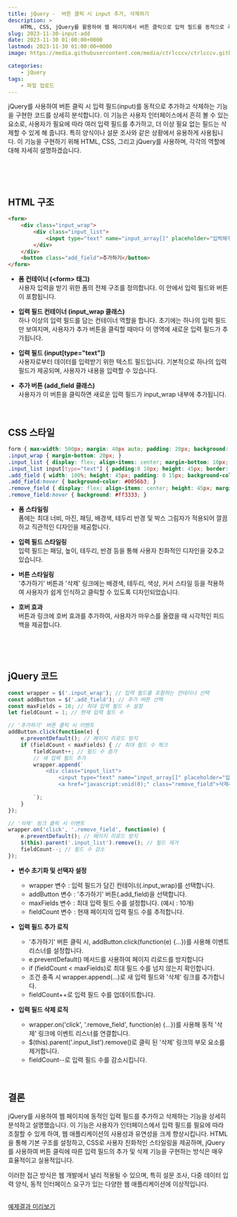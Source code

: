 ```yaml
---
title: jQuery -  버튼 클릭 시 input 추가, 삭제하기
description: >  
    HTML, CSS, jQuery를 활용하여 웹 페이지에서 버튼 클릭으로 입력 필드를 동적으로 추가하고 삭제하는 기능을 구현한 방법을 상세히 설명합니다. 이 기능은 설문 조사 및 다양한 양식에서 유용합니다.
slug: 2023-11-30-input-add
date: 2023-11-30 01:00:00+0000
lastmod: 2023-11-30 01:00:00+0000
image: https://media.githubusercontent.com/media/ctrlcccv/ctrlcccv.github.io/master/assets/img/post/2023-11-30-input-add.webp

categories:
    - jQuery
tags:
    - 파일 업로드
---
```

jQuery를 사용하여 버튼 클릭 시 입력 필드(input)를 동적으로 추가하고 삭제하는 기능을 구현한 코드를 상세히 분석합니다. 이 기능은 사용자 인터페이스에서 흔히 볼 수 있는 요소로, 사용자가 필요에 따라 여러 입력 필드를 추가하고, 더 이상 필요 없는 필드는 삭제할 수 있게 해 줍니다. 특히 양식이나 설문 조사와 같은 상황에서 유용하게 사용됩니다. 이 기능을 구현하기 위해 HTML, CSS, 그리고 jQuery를 사용하며, 각각의 역할에 대해 자세히 설명하겠습니다.    

<br>

<ins class="adsbygoogle"
     style="display:block; text-align:center;"
     data-ad-layout="in-article"
     data-ad-format="fluid"
     data-ad-client="ca-pub-8535540836842352"
     data-ad-slot="2974559225"></ins>
<script>
     (adsbygoogle = window.adsbygoogle || []).push({});
</script>


<br>

## HTML 구조
```html
<form>
    <div class="input_wrap">
        <div class="input_list">
            <input type="text" name="input_array[]" placeholder="입력해주세요." />
        </div>
    </div>
    <button class="add_field">추가하기</button>
</form>
```
* **폼 컨테이너 (&lt;form&gt; 태그)**  
사용자 입력을 받기 위한 폼의 전체 구조를 정의합니다. 이 안에서 입력 필드와 버튼이 포함됩니다.

* **입력 필드 컨테이너 (input_wrap 클래스)**  
하나 이상의 입력 필드를 담는 컨테이너 역할을 합니다. 초기에는 하나의 입력 필드만 보여지며, 사용자가 추가 버튼을 클릭할 때마다 이 영역에 새로운 입력 필드가 추가됩니다.

* **입력 필드 (input[type="text"])**   
사용자로부터 데이터를 입력받기 위한 텍스트 필드입니다. 기본적으로 하나의 입력 필드가 제공되며, 사용자가 내용을 입력할 수 있습니다.

* **추가 버튼 (add_field 클래스)**  
사용자가 이 버튼을 클릭하면 새로운 입력 필드가 input_wrap 내부에 추가됩니다.  

<br>

## CSS 스타일
```css
form { max-width: 500px; margin: 40px auto; padding: 20px; background: #fff; border-radius: 8px; box-shadow: 0 0 10px rgba(0,0,0,0.1); } 
.input_wrap { margin-bottom: 20px; } 
.input_list { display: flex; align-items: center; margin-bottom: 10px; } 
.input_list input[type="text"] { padding:0 10px; height: 45px; border: 1px solid #ddd; border-radius: 4px; flex-grow: 1; } 
.add_field { width: 100%; height: 45px; padding: 0 15px; background-color: #007bff; border: none; border-radius: 4px; color: white; cursor: pointer; transition: background-color 0.3s ease; } 
.add_field:hover { background-color: #0056b3; } 
.remove_field { display: flex; align-items: center; height: 45px; margin-left: 6px; padding:0 15px; background: #ff4d4d; border-radius:4px; color: #fff; cursor: pointer; text-decoration: none; } 
.remove_field:hover { background: #ff3333; } 
```
* **폼 스타일링**  
폼에는 최대 너비, 마진, 패딩, 배경색, 테두리 반경 및 박스 그림자가 적용되어 깔끔하고 직관적인 디자인을 제공합니다.

* **입력 필드 스타일링**  
입력 필드는 패딩, 높이, 테두리, 반경 등을 통해 사용자 친화적인 디자인을 갖추고 있습니다.

* **버튼 스타일링**  
'추가하기' 버튼과 '삭제' 링크에는 배경색, 테두리, 색상, 커서 스타일 등을 적용하여 사용자가 쉽게 인식하고 클릭할 수 있도록 디자인되었습니다.

* **호버 효과**    
버튼과 링크에 호버 효과를 추가하여, 사용자가 마우스를 올렸을 때 시각적인 피드백을 제공합니다.

<br>

<ins class="adsbygoogle"
     style="display:block; text-align:center;"
     data-ad-layout="in-article"
     data-ad-format="fluid"
     data-ad-client="ca-pub-8535540836842352"
     data-ad-slot="2974559225"></ins>
<script>
     (adsbygoogle = window.adsbygoogle || []).push({});
</script>


<br>

## jQuery 코드
```js
const wrapper = $('.input_wrap'); // 입력 필드를 포함하는 컨테이너 선택
const addButton = $('.add_field'); // 추가 버튼 선택
const maxFields = 10; // 최대 입력 필드 수 설정
let fieldCount = 1; // 현재 입력 필드 수

// '추가하기' 버튼 클릭 시 이벤트
addButton.click(function(e) {
    e.preventDefault(); // 페이지 리로드 방지
    if (fieldCount < maxFields) { // 최대 필드 수 체크
        fieldCount++; // 필드 수 증가
        // 새 입력 필드 추가
        wrapper.append(`
            <div class="input_list">
                <input type="text" name="input_array[]" placeholder="입력해주세요." />
                <a href="javascript:void(0);" class="remove_field">삭제</a>
            
        `);
    }
});

// '삭제' 링크 클릭 시 이벤트
wrapper.on('click', '.remove_field', function(e) {
    e.preventDefault(); // 페이지 리로드 방지
    $(this).parent('.input_list').remove(); // 필드 제거
    fieldCount--; // 필드 수 감소
});
```

* **변수 초기화 및 선택자 설정** 
  * wrapper 변수 : 입력 필드가 담긴 컨테이너(.input_wrap)를 선택합니다.
  * addButton 변수 : '추가하기' 버튼(.add_field)을 선택합니다.
  * maxFields 변수 : 최대 입력 필드 수를 설정합니다. (예시 : 10개)
  * fieldCount 변수 : 현재 페이지의 입력 필드 수를 추적합니다.

* **입력 필드 추가 로직**  
  * '추가하기' 버튼 클릭 시, addButton.click(function(e) {...})를 사용해 이벤트 리스너를 설정합니다.
  * e.preventDefault() 메서드를 사용하여 페이지 리로드를 방지합니다
  * if (fieldCount < maxFields)로 최대 필드 수를 넘지 않는지 확인합니다.
  * 조건 충족 시 wrapper.append(...)로 새 입력 필드와 '삭제' 링크를 추가합니다.
  * fieldCount++로 입력 필드 수를 업데이트합니다.

* **입력 필드 삭제 로직**  
  * wrapper.on('click', '.remove_field', function(e) {...})를 사용해 동적 '삭제' 링크에 이벤트 리스너를 연결합니다.
  * $(this).parent('.input_list').remove()로 클릭 된 '삭제' 링크의 부모 요소를 제거합니다.
  * fieldCount--로 입력 필드 수를 감소시킵니다.  

<br>

## 결론
jQuery를 사용하여 웹 페이지에 동적인 입력 필드를 추가하고 삭제하는 기능을 상세히 분석하고 설명했습니다. 이 기능은 사용자가 인터페이스에서 입력 필드를 필요에 따라 조절할 수 있게 하여, 웹 애플리케이션의 사용성과 유연성을 크게 향상시킵니다. HTML을 통해 기본 구조를 설정하고, CSS로 사용자 친화적인 스타일링을 제공하며, jQuery를 사용하여 버튼 클릭에 따른 입력 필드의 추가 및 삭제 기능을 구현하는 방식은 매우 효율적이고 실용적입니다.  

이러한 접근 방식은 웹 개발에서 널리 적용될 수 있으며, 특히 설문 조사, 다중 데이터 입력 양식, 동적 인터페이스 요구가 있는 다양한 웹 애플리케이션에 이상적입니다.   
<br>

<div class="btn_wrap">
    <a target="_blank" href="https://ctrlcccv.github.io/ctrlcccv-demo/2023-11-30-input-add/">예제결과 미리보기</a>
</div>

